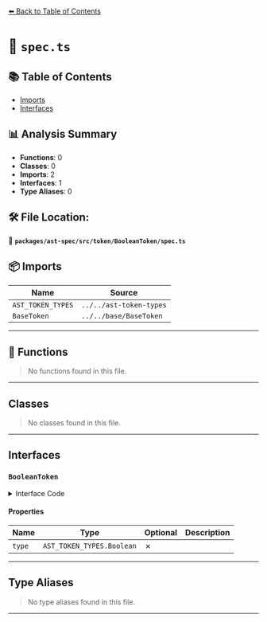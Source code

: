 [⬅️ Back to Table of Contents](../../../../../index.md)

# 📄 `spec.ts`

## 📚 Table of Contents

- [Imports](#imports)
- [Interfaces](#interfaces)

## 📊 Analysis Summary

- **Functions**: 0
- **Classes**: 0
- **Imports**: 2
- **Interfaces**: 1
- **Type Aliases**: 0

## 🛠️ File Location:
📂 **`packages/ast-spec/src/token/BooleanToken/spec.ts`**

## 📦 Imports

| Name | Source |
|------|--------|
| `AST_TOKEN_TYPES` | `../../ast-token-types` |
| `BaseToken` | `../../base/BaseToken` |


---

## 🔧 Functions

> No functions found in this file.


---

## Classes

> No classes found in this file.


---

## Interfaces

### `BooleanToken`

<details><summary>Interface Code</summary>

```ts
export interface BooleanToken extends BaseToken {
  type: AST_TOKEN_TYPES.Boolean;
}
```
</details>

#### Properties

| Name | Type | Optional | Description |
|------|------|----------|-------------|
| `type` | `AST_TOKEN_TYPES.Boolean` | ✗ |  |


---

## Type Aliases

> No type aliases found in this file.


---